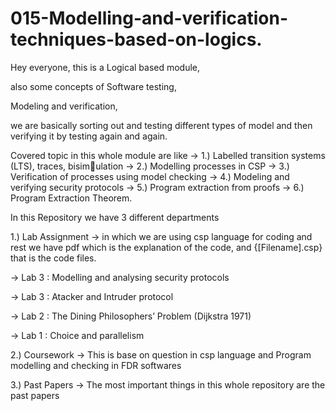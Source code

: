 # 015-Modelling-and-verification-techniques-based-on-logics.

Hey everyone, this is a Logical based module, 

also some concepts of Software testing, 

Modeling and verification, 

we are basically sorting out and testing different types of model and then verifying it by testing again and again.

Covered topic in this whole module are like 
-> 1.) Labelled transition systems (LTS), traces, bisimulation
-> 2.) Modelling processes in CSP
-> 3.) Verification of processes using model checking
-> 4.) Modeling and verifying security protocols
-> 5.) Program extraction from proofs
-> 6.) Program Extraction Theorem.

In this Repository we have 3 different departments 

1.)  Lab Assignment -> in which we are using csp language for coding and rest we have pdf which is the explanation of the code, and {[Filename].csp} that is the code files.

-> Lab 3 :  Modelling and analysing security protocols 

-> Lab 3 :  Atacker and Intruder protocol

-> Lab 2 :  The Dining Philosophers’ Problem (Dijkstra 1971)

-> Lab 1 :  Choice and parallelism

2.)  Coursework -> This is base on question in csp language and Program modelling and checking in FDR softwares 

3.) Past Papers -> The most important things in this whole repository are the past papers 

 
